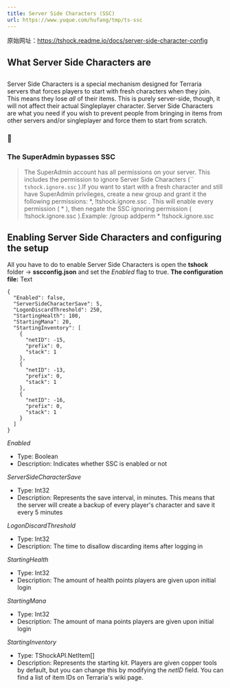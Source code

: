 ```yaml
---
title: Server Side Characters (SSC)
url: https://www.yuque.com/hufang/tmp/ts-ssc
---
```


原始网址：<https://tshock.readme.io/docs/server-side-character-config>

<a name="t8n2A"></a>

## What Server Side Characters are

<a name="5FqHY"></a>

##

Server Side Characters is a special mechanism designed for Terraria servers that forces players to start with fresh characters when they join. This means they lose *all* of their items. This is purely server-side, though, it will not affect their actual Singleplayer character. Server Side Characters are what you need if you wish to prevent people from bringing in items from other servers and/or singleplayer and force them to start from scratch.

> <a name="guXUk"></a>

### 🚧

> <a name="tQHrP"></a>

### The SuperAdmin bypasses SSC

> The SuperAdmin account has all permissions on your server. This includes the permission to ignore Server Side Characters (\`\`
> `tshock.ignore.ssc`
> ).If you want to start with a fresh character and still have SuperAdmin privileges, create a new group and grant it the following permissions:
> *, !tshock.ignore.ssc
> . This will enable every permission (
> *
> ), then negate the SSC ignoring permission (
> !tshock.ignore.ssc
> ).Example:
> /group addperm <group name> * !tshock.ignore.ssc

<a name="1FVn9"></a>

## Enabling Server Side Characters and configuring the setup

All you have to do to enable Server Side Characters is open the **tshock** folder -> **sscconfig.json** and set the *Enabled* flag to true.
**The configuration file:**
Text

    {
      "Enabled": false,
      "ServerSideCharacterSave": 5,
      "LogonDiscardThreshold": 250,
      "StartingHealth": 100,
      "StartingMana": 20,
      "StartingInventory": [
        {
          "netID": -15,
          "prefix": 0,
          "stack": 1
        },
        {
          "netID": -13,
          "prefix": 0,
          "stack": 1
        },
        {
          "netID": -16,
          "prefix": 0,
          "stack": 1
        }
      ]
    }

*Enabled*

- Type: Boolean
- Description: Indicates whether SSC is enabled or not

*ServerSideCharacterSave*

- Type: Int32
- Description: Represents the save interval, in minutes. This means that the server will create a backup of every player's character and save it every 5 minutes

*LogonDiscardThreshold*

- Type: Int32
- Description: The time to disallow discarding items after logging in

*StartingHealth*

- Type: Int32
- Description: The amount of health points players are given upon initial login

*StartingMana*

- Type: Int32
- Description: The amount of mana points players are given upon initial login

*StartingInventory*

- Type: TShockAPI.NetItem\[]
- Description: Represents the starting kit. Players are given copper tools by default, but you can change this by modifying the *netID* field. You can find a list of item IDs on Terraria's wiki page.
